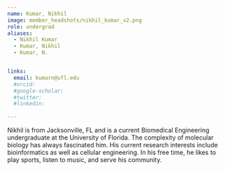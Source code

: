 ```yaml
---
name: Kumar, Nikhil
image: member_headshots/nikhil_kumar_v2.png
role: undergrad
aliases:
  - Nikhil Kumar
  - Kumar, Nikhil
  - Kumar, N.


links:
  email: kumarn@ufl.edu
  #orcid: 
  #google-scholar:
  #twitter: 
  #linkedin: 
  
---
```


Nikhil is from Jacksonville, FL and is a current Biomedical Engineering undergraduate at the University of Florida. The complexity of molecular biology has always fascinated him. His current research interests include bioinformatics as well as cellular engineering. In his free time, he likes to play sports, listen to music, and serve his community. 




